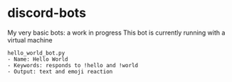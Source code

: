 # discord-bots
My very basic bots: a work in progress
This bot is currently running with a virtual machine

```
hello_world_bot.py
- Name: Hello World
- Keywords: responds to !hello and !world
- Output: text and emoji reaction
```
